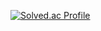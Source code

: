 [![Solved.ac Profile](http://mazassumnida.wtf/api/v2/generate_badge?boj=yunjoon123)](https://solved.ac/yunjoon123/)
